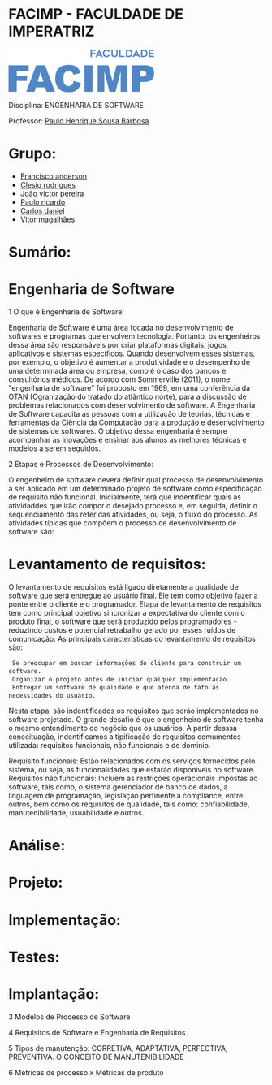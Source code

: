 # FACIMP - FACULDADE DE IMPERATRIZ
![alt text](/facimp.png "Facimp")


Disciplina: ENGENHARIA DE SOFTWARE

Professor: 
[Paulo Henrique Sousa Barbosa](https://github.com/agenteph)


# Grupo:
* [Francisco anderson](https://github.com/franAnder)
* [Clesio rodrigues](https://github.com/clesiocrc)
* [João victor pereira](https://github.com/jvpererinha)
* [Paulo ricardo](https://github.com/PauloRicard0)
* [Carlos daniel](https://github.com/kodagmaster) 
* [Vitor magalhães](https://github.com/vitorfurt)


# Sumário: 

# Engenharia de Software 

1 O que é Engenharia de Software:
 
 Engenharia de Software é uma área focada no desenvolvimento de softwares e programas que envolvem tecnologia. Portanto, os engenheiros dessa área são responsáveis por criar plataformas digitais, jogos, aplicativos e sistemas específicos. Quando desenvolvem esses sistemas, por exemplo, o objetivo é aumentar a produtividade e o desempenho de uma determinada área ou empresa, como é o caso dos bancos e consultórios médicos. 
De acordo com Sommerville (2011), o nome "engenharia de software" foi proposto em 1969, em uma conferência da OTAN (Ogranização do tratado do atlântico norte), para a discussão de problemas relacionados com desenvolvimento de software.
 A Engenharia de Software capacita as pessoas com a utilização de teorias, técnicas e ferramentas da Ciência da Computação para a produção e desenvolvimento de sistemas de softwares. O objetivo dessa engenharia é sempre acompanhar as inovações e ensinar aos alunos as melhores técnicas e modelos a serem seguidos.

 2 Etapas e Processos de Desenvolvimento:
 
 O engenheiro de software deverá definir qual processo de desenvolvimento a ser aplicado em um determinado projeto de software como especificação de requisito não funcional. Inicialmente, terá que indentificar quais as atividaddes que irão compor o desejado processo e, em seguida, definir o sequenciamento das referidas atividades, ou seja, o fluxo do processo.
 As atividades típicas que compõem o processo de desenvolvimento de software são: 

# Levantamento de requisitos:
 O levantamento de requisitos está ligado diretamente a qualidade de software que será entregue ao usuário final. Ele tem como objetivo fazer a ponte entre o cliente e o programador. Etapa de levantamento de requisitos tem como principal objetivo sincronizar a expectativa do cliente com o produto final, o software que será produzido pelos programadores - reduzindo custos e potencial retrabalho gerado por esses ruídos de comunicação.
      As principais características do levantamento de requisitos são:

     Se preocupar em buscar informações do cliente para construir um software.
     Organizar o projeto antes de iniciar qualquer implementação.
     Entregar um software de qualidade e que atenda de fato às necessidades do usuário.
 Nesta etapa, são indentificados os requisitos que serão implementados no software projetado. O grande desafio é que o engenheiro de software tenha o mesmo entendimento do negócio que os usuários. A partir desssa conceituação, indentificamos a tipificação de requisitos comumentes utilizada: requisitos funcionais, não funcionais e de dominio.
 
 Requisito funcionais: Estão relacionados com os serviços fornecidos pelo sistema, ou seja, as funcionalidades que estarão disponiveis no software.
 Requisitos não funcionais: Incluem as restrições operacionais impostas ao software, tais como, o sistema gerenciador de banco de dados, a linguagem de programação, legislação pertinente á compliance, entre outros, bem como os requisitos de qualidade, tais como: confiabilidade, manutenibilidade, usuabilidade e outros.

# Análise:

# Projeto:

# Implementação:

# Testes:

# Implantação:

 3 Modelos de Processo de Software

 4 Requisitos de Software e Engenharia de Requisitos

 5 Tipos de manutenção: CORRETIVA, ADAPTATIVA, PERFECTIVA, PREVENTIVA. O CONCEITO DE MANUTENIBILIDADE
 
 6 Métricas de processo x Métricas de produto
